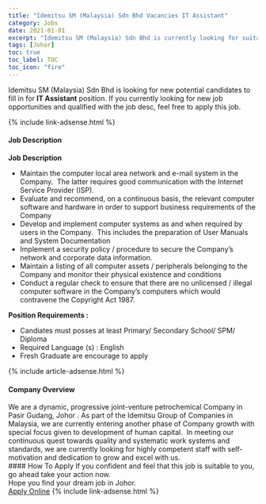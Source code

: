 ```yaml
---
title: "Idemitsu SM (Malaysia) Sdn Bhd Vacancies IT Assistant" 
category: Jobs 
date: 2021-01-01 
excerpt: "Idemitsu SM (Malaysia) Sdn Bhd is currently looking for suitable person to fill in the IT Assistant which positioned at Johor" 
tags: [Johor] 
toc: true 
toc_label: TOC 
toc_icon: "fire" 
--- 
```


<p>Idemitsu SM (Malaysia) Sdn Bhd is looking for new potential candidates to fill in for <b>IT Assistant</b> position. If you currently looking for new job opportunities and qualified with the job desc, feel free to apply this job.
</p>{% include link-adsense.html %} 
<div><div><div><h4>Job Description</h4></div></div><div><div><span><div><div><strong>Job Description</strong></div><ul><li>Maintain the computer local area network and e-mail system in the Company.&#160; The latter requires good communication with the Internet Service Provider (ISP).</li><li>Evaluate and recommend, on a continuous basis, the relevant computer software and hardware in order to support business requirements of the Company</li><li>Develop and implement computer systems as and when required by users in the Company.&#160; This includes the preparation of User Manuals and System Documentation</li><li>Implement a security policy / procedure to secure the Company&#8217;s network and corporate data information.</li><li>Maintain a listing of all computer assets / peripherals belonging to the Company and monitor their physical existence and conditions</li><li>Conduct a regular check to ensure that there are no unlicensed / illegal computer software in the Company&#8217;s computers which would contravene the Copyright Act 1987.</li></ul><div><strong>Position Requirements :</strong></div><ul><li>Candiates must posses at least Primary/ Secondary School/ SPM/ Diploma&#160;</li><li>Required Language (s) : English&#160;</li><li>Fresh Graduate are encourage to apply&#160;</li></ul></div></span></div></div></div> 
{% include article-adsense.html %} 
<div><div><div><h4>Company Overview</h4></div></div><div><div><span><div><div>We are a dynamic, progressive joint-venture petrochemical Company in Pasir Gudang, Johor .&#160;As part of the Idemitsu Group of Companies in Malaysia, we are currently entering another phase of Company growth with special focus given to development of human capital.&#160;&#160;In meeting our continuous quest towards quality and systematic work systems and standards, we are currently looking for highly competent staff with self-motivation and dedication to grow and excel with us.</div></div></span></div></div></div> 
#### How To Apply 
If you confident and feel that this job is suitable to you, go ahead take your action now. <br/> 
Hope you find your dream job in Johor. <br/> 
<a href="https://www.jobstreet.com.my/en/job/it-assistant-4453766?jobId=jobstreet-my-job-4453766&sectionRank=7&token=0~d9080661-2688-448e-b6fe-9463677eb421&fr=SRP%20View%20In%20New%20Ta" class="btn btn--info" target="_blank" rel="nofollow noopenner">Apply Online</a> 
{% include link-adsense.html %} 
